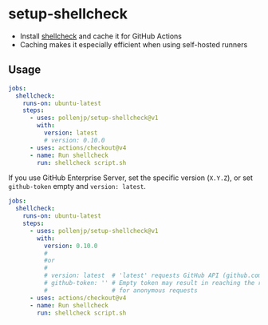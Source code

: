 # setup-shellcheck

- Install [shellcheck](https://github.com/koalaman/shellcheck) and cache it for
  GitHub Actions
- Caching makes it especially efficient when using self-hosted runners

## Usage

```yaml
jobs:
  shellcheck:
    runs-on: ubuntu-latest
    steps:
      - uses: pollenjp/setup-shellcheck@v1
        with:
          version: latest
          # version: 0.10.0
      - uses: actions/checkout@v4
      - name: Run shellcheck
        run: shellcheck script.sh
```

If you use GitHub Enterprise Server, set the specific version (`X.Y.Z`), or set
`github-token` empty and `version: latest`.

```yaml
jobs:
  shellcheck:
    runs-on: ubuntu-latest
    steps:
      - uses: pollenjp/setup-shellcheck@v1
        with:
          version: 0.10.0
          #
          #or
          #
          # version: latest  # 'latest' requests GitHub API (github.com)
          # github-token: '' # Empty token may result in reaching the rate limit
          #                  # for anonymous requests
      - uses: actions/checkout@v4
      - name: Run shellcheck
        run: shellcheck script.sh
```
